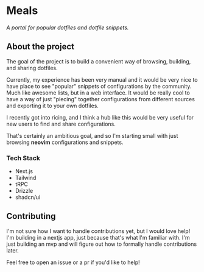 # Meals

_A portal for popular dotfiles and dotfile snippets._

## About the project

The goal of the project is to build a convenient way of browsing, building, and sharing dotfiles.

Currently, my experience has been very manual and it would be very nice to have place to see "popular" snippets of configurations by the community. Much like awesome lists, but in a web interface. It would be really cool to have a way of just "piecing" together configurations from different sources and exporting it to your own dotfiles.

I recently got into ricing, and I think a hub like this would be very useful for new users to find and share configurations.

That's certainly an ambitious goal, and so I'm starting small with just browsing **neovim** configurations and snippets.

### Tech Stack

- Next.js
- Tailwind
- tRPC
- Drizzle
- shadcn/ui

## Contributing

I'm not sure how I want to handle contributions yet, but I would love help! I'm building in a nextjs app, just because that's what I'm familiar with. I'm just building an mvp and will figure out how to formally handle contributions later.

Feel free to open an issue or a pr if you'd like to help!
